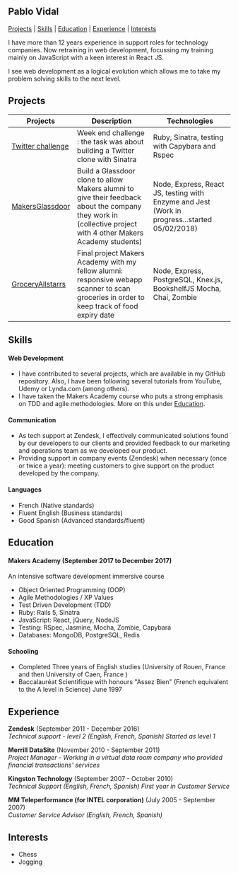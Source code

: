 ## Pablo Vidal

[Projects](https://github.com/Pablo123GitHub/CV#projects) | [Skills](https://github.com/Pablo123GitHub/CV#skills) | [Education](https://github.com/Pablo123GitHub/CV#education) | [Experience](https://github.com/Pablo123GitHub/CV#experience) | [Interests](https://github.com/Pablo123GitHub/CV#interests)

I have more than 12 years experience in support roles for technology companies. Now retraining in web development, focussing my training mainly on JavaScript with a keen interest in React JS.  

I see web development as a logical evolution which allows me to take my problem solving skills to the next level.

## Projects

Projects     | Description | Technologies
------------ | ------------- | -------------
[Twitter challenge](https://github.com/Pablo123GitHub/chitter-challenge)  | Week end challenge : the task was about building a Twitter clone with Sinatra| Ruby, Sinatra, testing with Capybara and Rspec
[MakersGlassdoor](https://github.com/Pablo123GitHub/makersglassdoor)  | Build a Glassdoor clone to allow Makers alumni to give their feedback about the company they work in (collective project with 4 other Makers Academy students) | Node, Express, React JS, testing with Enzyme and Jest (Work in progress...started 05/02/2018)
[GroceryAllstarrs](https://github.com/Pablo123GitHub/grocery_allstars)  | Final project Makers Academy with my fellow alumni: responsive webapp scanner to scan groceries in order to keep track of food expiry date | Node, Express, PostgreSQL, Knex.js, BookshelfJS Mocha, Chai, Zombie



## Skills

#### Web Development

- I have contributed to several projects, which are available in my GitHub repository. Also, I have been following several tutorials from YouTube, Udemy or Lynda.com (among others).
- I have taken the Makers Academy course who puts a strong emphasis on TDD and agile methodologies. More on this under  [Education](https://github.com/Pablo123GitHub/CV#education).


#### Communication

- As tech support at Zendesk, I effectively communicated solutions found by our developers to our clients and provided feedback to our marketing and operations team as we developed our product.
- Providing support in company events (Zendesk) when necessary (once or twice a year): meeting customers to give support on the product developed by the company.


#### Languages

- French (Native standards)
- Fluent English (Business standards)
- Good Spanish (Advanced standards/fluent)

## Education

#### Makers Academy (September 2017 to December 2017)

An intensive software development immersive course

- Object Oriented Programming (OOP)
- Agile Methodologies / XP Values
- Test Driven Development (TDD)
- Ruby: Rails 5, Sinatra
- JavaScript: React, jQuery, NodeJS
- Testing: RSpec, Jasmine, Mocha, Zombie, Capybara
- Databases: MongoDB, PostgreSQL, Redis


#### Schooling

- Completed Three years of English studies (University of Rouen, France and then University of Caen, France )
- Baccalauréat Scientifique with honours "Assez Bien" (French equivalent to the A level in Science) June 1997


## Experience

**Zendesk** (September 2011 - December 2016)    
*Technical support - level 2 (English, French, Spanish) Started as level 1*

**Merrill DataSite** (November 2010 - September 2011)   
*Project Manager - Working in a virtual data room company who provided financial transactions' services*  

**Kingston Technology** (September 2007 - October 2010)   
*Technical Support (English, French, Spanish) First year in Customer Service*  

**MM Teleperformance (for INTEL corporation)** (July 2005 - September 2007)   
*Customer Service Advisor (English, French, Spanish)*  

## Interests

- Chess
- Jogging
